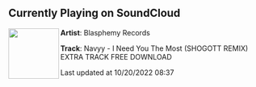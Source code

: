 ## Currently Playing on SoundCloud

[<img align="left" width="100" src="https://i1.sndcdn.com/artworks-dCmTn2wTgD3hdT5B-DDSGoQ-t500x500.jpg">](https://soundcloud.com/blasphemyrecords/navyy-i-need-you-the-most)

**Artist**: Blasphemy Records 

**Track**: Navyy - I Need You The Most (SHOGOTT REMIX) EXTRA TRACK FREE DOWNLOAD

Last updated at 10/20/2022 08:37
